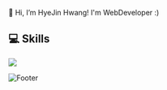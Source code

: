 👋 Hi, I’m HyeJin Hwang! I'm WebDeveloper :)

## 💻 Skills
<img src="https://img.shields.io/badge/Dotnet-FFCA28?style=flat-square&logo=Dotnet&logoColor=#512BD4"/>

![Footer](https://capsule-render.vercel.app/api?type=waving&color=auto&height=200&section=footer)
